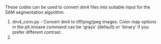 These codes can be used to convert dm4 files into suitable input for the SAM segmentation algorithm.
1. dm4_conv.py - Convert dm4 to tiff/png/jpeg images. Color map options in the plt.imsave command can be 'grays' (default) or 'binary' if you prefer different contrast.
2. 
